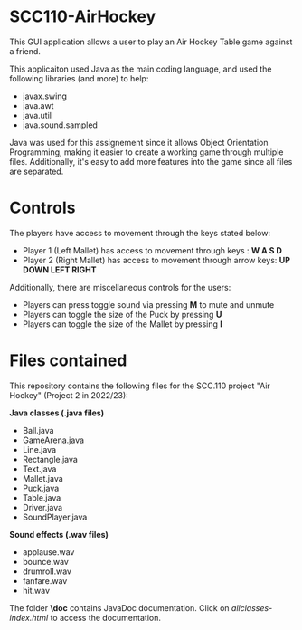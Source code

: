 # SCC110-AirHockey

This GUI application allows a user to play an Air Hockey Table game against a friend.

This applicaiton used Java as the main coding language, and used the following libraries (and more) to help:

+ javax.swing
+ java.awt
+ java.util
+ java.sound.sampled

Java was used for this assignement since it allows Object Orientation Programming, making it easier to create a working game through multiple files. Additionally, it's easy to add more features into the game since all files are separated.

# Controls

The players have access to movement through the keys stated below: 

+ Player 1 (Left Mallet) has access to movement through keys : **W A S D**
+ Player 2 (Right Mallet) has access to movement through arrow keys: **UP DOWN LEFT RIGHT**

Additionally, there are miscellaneous controls for the users:

+ Players can press toggle sound via pressing **M** to mute and unmute
+ Players can toggle the size of the Puck by pressing **U**
+ Players can toggle the size of the Mallet by pressing **I**


# Files contained

This repository contains the following files for the SCC.110 project "Air Hockey" (Project 2 in 2022/23):

**Java classes (.java files)**
+ Ball.java
+ GameArena.java
+ Line.java
+ Rectangle.java
+ Text.java
+ Mallet.java
+ Puck.java
+ Table.java
+ Driver.java
+ SoundPlayer.java

**Sound effects (.wav files)**
+ applause.wav
+ bounce.wav
+ drumroll.wav
+ fanfare.wav
+ hit.wav

The folder **\doc** contains JavaDoc documentation. Click on *allclasses-index.html* to access the documentation.
